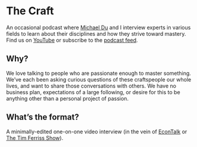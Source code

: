 # The Craft

An occasional podcast where [Michael Du](https://www.youtube.com/@cryptotrix) and I interview experts in various fields to learn about their disciplines and how they strive toward mastery. Find us on [YouTube](https://www.youtube.com/@thecraftpodcast) or subscribe to the [podcast feed](https://anchor.fm/the-craft-podcast).

## Why?

We love talking to people who are passionate enough to master something. We’ve each been asking curious questions of these craftspeople our whole lives, and want to share those conversations with others. We have no business plan, expectations of a large following, or desire for this to be anything other than a personal project of passion.

## What’s the format?

A minimally-edited one-on-one video interview (in the vein of [EconTalk](https://www.econtalk.org/) or [The Tim Ferriss Show](https://tim.blog/podcast/)).
